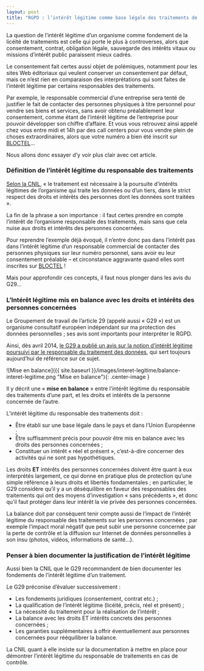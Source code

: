```yaml
---
layout: post
title: "RGPD : l’intérêt légitime comme base légale des traitements de données personnelles"
---
```


La question de l’intérêt légitime d’un organisme comme fondement de la licéité de traitements est celle qui porte le plus à controverses, alors que consentement, contrat, obligation légale, sauvegarde des intérêts vitaux ou missions d’intérêt public paraissent mieux cadrés.

Le consentement fait certes aussi objet de polémiques, notamment pour les sites Web éditoriaux qui veulent conserver un consentement par défaut, mais ce n’est rien en comparaison des interprétations qui sont faites de l’intérêt légitime par certains responsables des traitements.

Par exemple, le responsable commercial d’une entreprise sera tenté de justifier le fait de contacter des personnes physiques à titre personnel pour vendre ses biens et services, sans avoir obtenu préalablement leur consentement, comme étant de l’intérêt légitime de l’entreprise pour pouvoir développer son chiffre d’affaire.
Et vous vous retrouvez ainsi appelé chez vous entre midi et 14h par des call centers pour vous vendre plein de choses extraordinaires, alors que votre numéro a bien été inscrit sur [BLOCTEL](http://www.bloctel.gouv.fr/)…

Nous allons donc essayer d’y voir plus clair avec cet article.

### Définition de l’intérêt légitime du responsable des traitements

[Selon la CNIL](https://www.cnil.fr/fr/la-liceite-du-traitement-lessentiel-sur-les-bases-legales-prevues-par-le-rgpd), « le traitement est nécessaire à la poursuite d’intérêts légitimes de l’organisme qui traite les données ou d’un tiers, dans le strict respect des droits et intérêts des personnes dont les données sont traitées ».

La fin de la phrase a son importance : il faut certes prendre en compte l’intérêt de l’organisme responsable des traitements, mais sans que cela nuise aux droits et intérêts des personnes concernées.

Pour reprendre l’exemple déjà évoqué, il n’entre donc pas dans l’intérêt pas dans l’intérêt légitime d’un responsable commercial de contacter des personnes physiques sur leur numéro personnel, sans avoir eu leur consentement préalable – et circonstance aggravante quand elles sont inscrites sur [BLOCTEL](http://www.bloctel.gouv.fr/) !

Mais pour approfondir ces concepts, il faut nous plonger dans les avis du G29…

### L’Intérêt légitime mis en balance avec les droits et intérêts des personnes concernées

Le Groupement de travail de l’article 29 (appelé aussi « G29 ») est un organisme consultatif européen indépendant sur ma protection des données personnelles ; ses avis sont importants pour interpréter le RGPD.

Ainsi, dès avril 2014, [le G29 a publié un avis sur la notion d’intérêt légitime poursuivi par le responsable du traitement des données](https://ec.europa.eu/justice/article-29/documentation/opinion-recommendation/files/2014/wp217_fr.pdf), qui sert toujours aujourd’hui de référence sur ce sujet.

![Mise en balance]({{ site.baseurl }}/images/interet-legitime/balance-interet-legitime.png "Mise en balance"){: .center-image }

Il y décrit une « **mise en balance** » entre l’intérêt légitime du responsable des traitements d’une part, et les droits et intérêts de la personne concernée de l’autre.

L’intérêt légitime du responsable des traitements doit :
*	Être établi sur une base légale dans le pays et dans l’Union Européenne ;
*	Être suffisamment précis pour pouvoir être mis en balance avec les droits des personnes concernées ;
*	Constituer un intérêt « réel et présent », c’est-à-dire concerner des activités qui ne sont pas hypothétiques.

Les droits **ET** intérêts des personnes concernées doivent être quant à eux interprétés largement, ce qui donne en pratique plus de protection qu’une simple référence à leurs droits et libertés fondamentales ; en particulier, le G29 considère qu’il y a un déséquilibre en faveur des responsables des traitements qui ont des moyens d’investigation « sans précédents », et donc qu’il faut protéger dans leur intérêt la vie privée des personnes concernées.

La balance doit par conséquent tenir compte aussi de l’impact de l’intérêt légitime du responsable des traitements sur les personnes concernées ; par exemple l’impact moral négatif que peut subir une personne concernée par la perte de contrôle et la diffusion sur Internet de données personnelles à son insu (photos, vidéos, informations de santé…).

### Penser à bien documenter la justification de l’intérêt légitime

Aussi bien la CNIL que le G29 recommandent de bien documenter les fondements de l’intérêt légitime d’un traitement.

Le G29 préconise d’évaluer successivement :
*	Les fondements juridiques (consentement, contrat etc.) ;
*	La qualification de l’intérêt légitime (licéité, précis, réel et présent) ;
*	La nécessité du traitement pour la réalisation de l’intérêt ;
*	La balance avec les droits ET intérêts concrets des personnes concernées ;
*	Les garanties supplémentaires à offrir éventuellement aux personnes concernées pour rééquilibrer la balance.

La CNIL quant à elle insiste sur la documentation à mettre en place pour démontrer l’intérêt légitime du responsable de traitements en cas de contrôle.
